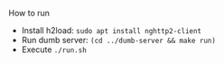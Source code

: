How to run
- Install h2load: `sudo apt install nghttp2-client`
- Run dumb server: `(cd ../dumb-server && make run)`
- Execute `./run.sh`
